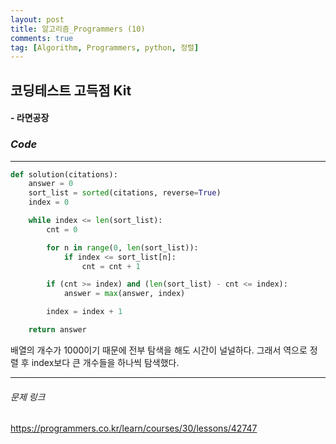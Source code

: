 ```yaml
---
layout: post
title: 알고리즘_Programmers (10)
comments: true
tag: [Algorithm, Programmers, python, 정렬]
---
```




## 코딩테스트 고득점 Kit



####   - 라면공장           

### *Code*

---

```python
def solution(citations):
    answer = 0
    sort_list = sorted(citations, reverse=True)
    index = 0

    while index <= len(sort_list):
        cnt = 0

        for n in range(0, len(sort_list)):
            if index <= sort_list[n]:
                cnt = cnt + 1

        if (cnt >= index) and (len(sort_list) - cnt <= index):
            answer = max(answer, index)

        index = index + 1

    return answer
```

   배열의 개수가 1000이기 때문에 전부 탐색을 해도 시간이 널널하다. 그래서 역으로 정렬 후 index보다 큰 개수들을 하나씩 탐색했다.

---

###### 문제 링크

<https://programmers.co.kr/learn/courses/30/lessons/42747>


